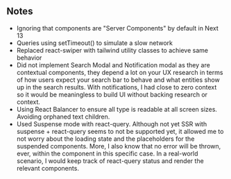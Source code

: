 ## Notes

- Ignoring that components are "Server Components" by default in Next 13
- Queries using setTimeout() to simulate a slow network
- Replaced react-swiper with tailwind utility classes to achieve same behavior
- Did not implement Search Modal and Notification modal as they are contextual components, they depend a lot on your UX research in terms of how users expect your search bar to behave and what entities show up in the search results. With notifications, I had close to zero context so it would be meaningless to build UI without backing research or context.
- Using React Balancer to ensure all type is readable at all screen sizes. Avoiding orphaned text children.
- Used Suspense mode with react-query. Although not yet SSR with suspense + react-query seems to not be supported yet, it allowed me to not worry about the loading state and the placeholders for the suspended components. More, I also know that no error will be thrown, ever, within the component in this specific case. In a real-world scenario, I would keep track of react-query status and render the relevant components.
